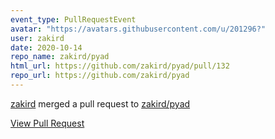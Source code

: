 ```yaml
---
event_type: PullRequestEvent
avatar: "https://avatars.githubusercontent.com/u/201296?"
user: zakird
date: 2020-10-14
repo_name: zakird/pyad
html_url: https://github.com/zakird/pyad/pull/132
repo_url: https://github.com/zakird/pyad
---
```


<a href='https://github.com/zakird' target='_blank'>zakird</a> merged a pull request to <a href='https://github.com/zakird/pyad' target='_blank'>zakird/pyad</a>

<a href='https://github.com/zakird/pyad/pull/132' target='_blank'>View Pull Request</a>